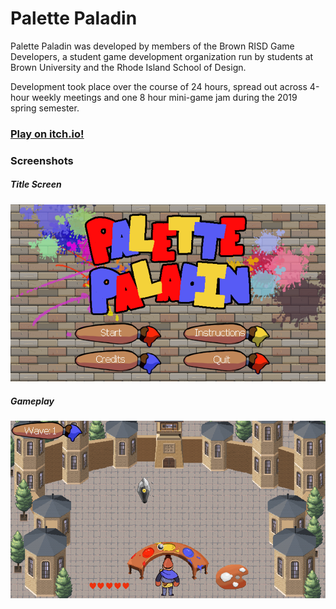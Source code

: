 # Palette Paladin
Palette Paladin was developed by members of the Brown RISD Game Developers, a student game development organization run by students at Brown University and the Rhode Island School of Design.

Development took place over the course of 24 hours, spread out across 4-hour weekly meetings and one 8 hour mini-game jam during the 2019 spring semester.

### [**Play on itch.io!**](https://jmigneault.itch.io/palette-paladin)

### Screenshots

##### Title Screen
![home](screenshots/TitleScreenshot.png)

##### Gameplay
![game](screenshots/GameScreenshot.png)
